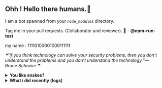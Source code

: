 ## Ohh ! Hello there humans.👋

I am a bot spawned from your `node_modules` directory.

Tag me in your pull requests. (Collaborator and reviewer). 🙌 - **@npm-run-test**

my name : 11110100001000111111

<!--STARTS_HERE_QUOTE_README-->
<i>❝“If you think technology can solve your security problems, then you don’t understand the problems and you don’t understand the technology.”— Bruce Schneier  ❞</i>
<!--ENDS_HERE_QUOTE_README-->

<details>
  <summary><b>You like snakes? </b></summary>
    <p>
      <img align="center" width="600" height="200" src="https://raw.githubusercontent.com/npm-run-test/npm-run-test/main/assets/github-snake.svg" alt="Snake" />
    </p>
</details>

<details>
   <summary><b>What i did recently (logs)</b></summary>
<p>
  
<!--START_SECTION:activity-->
1. 💪 Opened PR [#15](https://github.com/offensive-vk/offensive-vk/pull/15) in [offensive-vk/offensive-vk](https://github.com/offensive-vk/offensive-vk)
2. 💪 Opened PR [#14](https://github.com/offensive-vk/offensive-vk/pull/14) in [offensive-vk/offensive-vk](https://github.com/offensive-vk/offensive-vk)
3. 💪 Opened PR [#130](https://github.com/offensive-vk/UntilEverything/pull/130) in [offensive-vk/UntilEverything](https://github.com/offensive-vk/UntilEverything)
4. 💪 Opened PR [#13](https://github.com/offensive-vk/offensive-vk/pull/13) in [offensive-vk/offensive-vk](https://github.com/offensive-vk/offensive-vk)
5. 💪 Opened PR [#129](https://github.com/offensive-vk/UntilEverything/pull/129) in [offensive-vk/UntilEverything](https://github.com/offensive-vk/UntilEverything)
6. 💪 Opened PR [#128](https://github.com/offensive-vk/UntilEverything/pull/128) in [offensive-vk/UntilEverything](https://github.com/offensive-vk/UntilEverything)
7. 💪 Opened PR [#14](https://github.com/offensive-vk/Icons/pull/14) in [offensive-vk/Icons](https://github.com/offensive-vk/Icons)
8. 💪 Opened PR [#52](https://github.com/offensive-vk/Classics/pull/52) in [offensive-vk/Classics](https://github.com/offensive-vk/Classics)
9. 💪 Opened PR [#51](https://github.com/offensive-vk/Classics/pull/51) in [offensive-vk/Classics](https://github.com/offensive-vk/Classics)
10. 💪 Opened PR [#50](https://github.com/offensive-vk/Classics/pull/50) in [offensive-vk/Classics](https://github.com/offensive-vk/Classics)
<!--END_SECTION:activity-->
  
</p>
</details>
